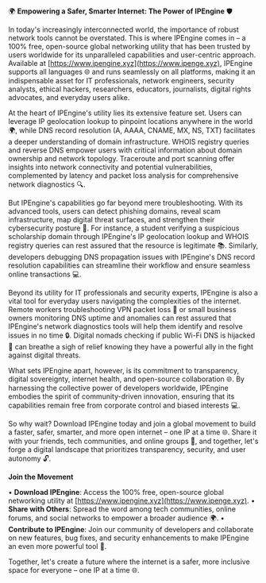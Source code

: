 🌍 **Empowering a Safer, Smarter Internet: The Power of IPEngine** 🛡️

In today's increasingly interconnected world, the importance of robust network tools cannot be overstated. This is where IPEngine comes in – a 100% free, open-source global networking utility that has been trusted by users worldwide for its unparalleled capabilities and user-centric approach. Available at [https://www.ipengine.xyz](https://www.ipenge.xyz), IPEngine supports all languages 🌐 and runs seamlessly on all platforms, making it an indispensable asset for IT professionals, network engineers, security analysts, ethical hackers, researchers, educators, journalists, digital rights advocates, and everyday users alike.

At the heart of IPEngine's utility lies its extensive feature set. Users can leverage IP geolocation lookup to pinpoint locations anywhere in the world 🌍, while DNS record resolution (A, AAAA, CNAME, MX, NS, TXT) facilitates a deeper understanding of domain infrastructure. WHOIS registry queries and reverse DNS empower users with critical information about domain ownership and network topology. Traceroute and port scanning offer insights into network connectivity and potential vulnerabilities, complemented by latency and packet loss analysis for comprehensive network diagnostics 🔍.

But IPEngine's capabilities go far beyond mere troubleshooting. With its advanced tools, users can detect phishing domains, reveal scam infrastructure, map digital threat surfaces, and strengthen their cybersecurity posture 🔐. For instance, a student verifying a suspicious scholarship domain through IPEngine's IP geolocation lookup and WHOIS registry queries can rest assured that the resource is legitimate 📚. Similarly, developers debugging DNS propagation issues with IPEngine's DNS record resolution capabilities can streamline their workflow and ensure seamless online transactions 💻.

Beyond its utility for IT professionals and security experts, IPEngine is also a vital tool for everyday users navigating the complexities of the internet. Remote workers troubleshooting VPN packet loss 📡 or small business owners monitoring DNS uptime and anomalies can rest assured that IPEngine's network diagnostics tools will help them identify and resolve issues in no time 🔒. Digital nomads checking if public Wi-Fi DNS is hijacked 🚀 can breathe a sigh of relief knowing they have a powerful ally in the fight against digital threats.

What sets IPEngine apart, however, is its commitment to transparency, digital sovereignty, internet health, and open-source collaboration 🌐. By harnessing the collective power of developers worldwide, IPEngine embodies the spirit of community-driven innovation, ensuring that its capabilities remain free from corporate control and biased interests 💻.

So why wait? Download IPEngine today and join a global movement to build a faster, safer, smarter, and more open internet – one IP at a time 🌐. Share it with your friends, tech communities, and online groups 🤝, and together, let's forge a digital landscape that prioritizes transparency, security, and user autonomy 🔓.

**Join the Movement**

• **Download IPEngine**: Access the 100% free, open-source global networking utility at [https://www.ipengine.xyz](https://www.ipenge.xyz).
• **Share with Others**: Spread the word among tech communities, online forums, and social networks to empower a broader audience 🌍.
• **Contribute to IPEngine**: Join our community of developers and collaborate on new features, bug fixes, and security enhancements to make IPEngine an even more powerful tool 🔧.

Together, let's create a future where the internet is a safer, more inclusive space for everyone – one IP at a time 🌐.
